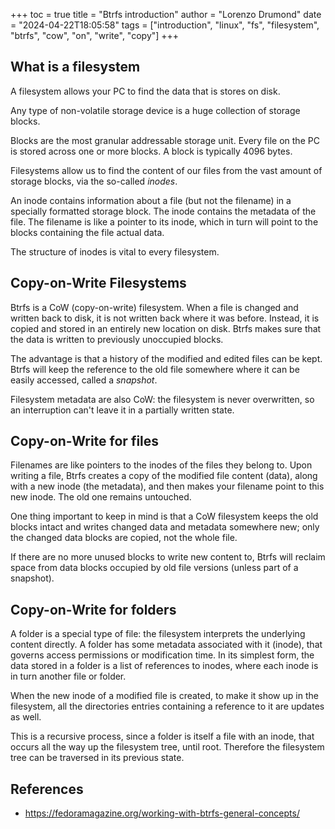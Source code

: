 +++
toc = true
title = "Btrfs introduction"
author = "Lorenzo Drumond"
date = "2024-04-22T18:05:58"
tags = ["introduction",  "linux",  "fs",  "filesystem",  "btrfs",  "cow",  "on",  "write",  "copy"]
+++



## What is a filesystem

A filesystem allows your PC to find the data that is stores on disk.

Any type of non-volatile storage device is a huge collection of storage blocks.

Blocks are the most granular addressable storage unit. Every file on the PC is stored across one or more blocks. A block is typically 4096 bytes.

Filesystems allow us to find the content of our files from the vast amount of storage blocks, via the so-called _inodes_.

An inode contains information about a file (but not the filename) in a
specially formatted storage block. The inode contains the metadata of the
file. The filename is like a pointer to its inode, which in turn will point
to the blocks containing the file actual data.

The structure of inodes is vital to every filesystem.

## Copy-on-Write Filesystems

Btrfs is a CoW (copy-on-write) filesystem. When a file is changed and
written back to disk, it is not written back where it was before. Instead,
it is copied and stored in an entirely new location on disk. Btrfs makes
sure that the data is written to previously unoccupied blocks.

The advantage is that a history of the modified and edited files can be kept. Btrfs will keep the reference to the old file somewhere where it can be easily accessed, called a _snapshot_.

Filesystem metadata are also CoW: the filesystem is never overwritten, so
an interruption can't leave it in a partially written state.

 ## Copy-on-Write for files

Filenames are like pointers to the inodes of the files they belong to.
Upon writing a file, Btrfs creates a copy of the modified file content
(data), along with a new inode (the metadata), and then makes your
filename point to this new inode. The old one remains untouched.

One thing important to keep in mind is that a CoW filesystem keeps the old
blocks intact and writes changed data and metadata somewhere new; only the
changed data blocks are copied, not the whole file.

If there are no more unused blocks to write new content to, Btrfs will
reclaim space from data blocks occupied by old file versions (unless part
of a snapshot).

## Copy-on-Write for folders

A folder is a special type of file: the filesystem interprets the
underlying content directly. A folder has some metadata associated with it
(inode), that governs access permissions or modification time. In its
simplest form, the data stored in a folder is a list of references to
inodes, where each inode is in turn another file or folder.

When the new inode of a modified file is created, to make it show up in
the filesystem, all the directories entries containing a reference to it
are updates as well.

This is a recursive process, since a folder is itself a file with an
inode, that occurs all the way up the filesystem tree, until root.
Therefore the filesystem tree can be traversed in its previous state.

## References
- https://fedoramagazine.org/working-with-btrfs-general-concepts/
